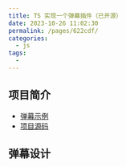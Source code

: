 ```yaml
---
title: TS 实现一个弹幕插件（已开源）
date: 2023-10-26 11:02:30
permalink: /pages/622cdf/
categories: 
  - js
tags: 
  - 
---
```


## 项目简介

- [弹幕示例](https://hai-zou.github.io/barrage/)
- [项目源码](https://github.com/hai-zou/barrage)

## 弹幕设计

